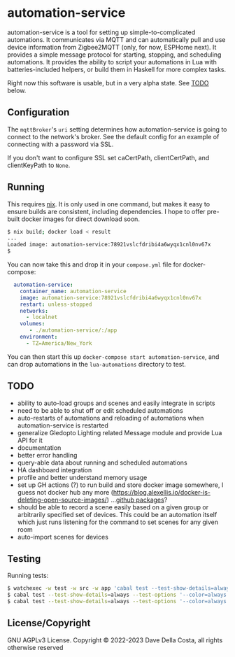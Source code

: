 # automation-service

automation-service is a tool for setting up simple-to-complicated automations. It communicates via MQTT and can automatically pull and use device information from Zigbee2MQTT (only, for now, ESPHome next). It provides a simple message protocol for starting, stopping, and scheduling automations. It provides the ability to script your automations in Lua with batteries-included helpers, or build them in Haskell for more complex tasks.

Right now this software is usable, but in a very alpha state. See [TODO](#todo) below.


## Configuration

The `mqttBroker`'s `uri` setting determines how automation-service is going to connect to the network's broker. See the default config for an example of connecting with a password via SSL. 

If you don't want to configure SSL set caCertPath, clientCertPath, and clientKeyPath to `None`.


## Running

This requires [nix](https://nixos.org/download.html). It is only used in one command, but makes it easy to ensure builds are consistent, including dependencies. I hope to offer pre-built docker images for direct download soon.

```bash
$ nix build; docker load < result
...
Loaded image: automation-service:78921vslcfdribi4a6wyqx1cnl0nv67x
$

```

You can now take this and drop it in your `compose.yml` file for docker-compose:

```yaml
  automation-service:
    container_name: automation-service
    image: automation-service:78921vslcfdribi4a6wyqx1cnl0nv67x
    restart: unless-stopped
    networks:
      - localnet
    volumes:
       - ./automation-service/:/app
    environment:
      - TZ=America/New_York
```

You can then start this up `docker-compose start automation-service`, and can drop automations in the `lua-automations` directory to test.


## TODO

* ability to auto-load groups and scenes and easily integrate in scripts
* need to be able to shut off or edit scheduled automations
* auto-restarts of automations and reloading of automations when automation-service is restarted
* generalize Gledopto Lighting related Message module and provide Lua API for it
* documentation
* better error handling
* query-able data about running and scheduled automations
* HA dashboard integration
* profile and better understand memory usage
* set up GH actions (?) to run build and store docker image somewhere, I guess not docker hub any more (https://blog.alexellis.io/docker-is-deleting-open-source-images/) ...[github packages](https://docs.github.com/en/actions/publishing-packages/publishing-docker-images#publishing-images-to-github-packages)?
* should be able to record a scene easily based on a given group or arbitrarily specified set of devices. This could be an automation itself which just runs listening for the command to set scenes for any given room
* auto-import scenes for devices


## Testing

Running tests:

```bash
$ watchexec -w test -w src -w app 'cabal test --test-show-details=always --test-options "--color=always"'
$ cabal test --test-show-details=always --test-options '--color=always -l -p Unit'
$ cabal test --test-show-details=always --test-options '--color=always -l -p Integration'
```


## License/Copyright

GNU AGPLv3 License. Copyright © 2022-2023 Dave Della Costa, all rights otherwise reserved
